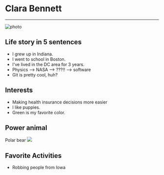 # Clara Bennett

---

![photo](http://media.giphy.com/media/VvHuInLUolJde/giphy.gif)

## Life story in 5 sentences
- I grew up in Indiana.
- I went to school in Boston.
- I've lived in the DC area for 3 years.
- Physics --> NASA --> ???!! --> software
- Git is pretty cool, huh?

## Interests
- Making health insurance decisions more easier
- I like puppies.
- Green is my favorite color.


## Power animal
Polar bear
![](http://assets.worldwildlife.org/photos/2330/images/hero_small/polar-bear-hero.jpg?1345901694)

## Favorite Activities
- Robbing people from Iowa

